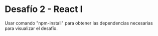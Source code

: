 # Desafío 2 - React I

Usar comando "npm-install" para obtener las dependencias necesarias para visualizar el desafío.
